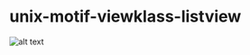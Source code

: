 # unix-motif-viewklass-listview

![alt text](https://github.com/htjonsson/unix-motif-viewklass-listview/Screenshot_2020-06-26_16-04-41.png?raw=true)
